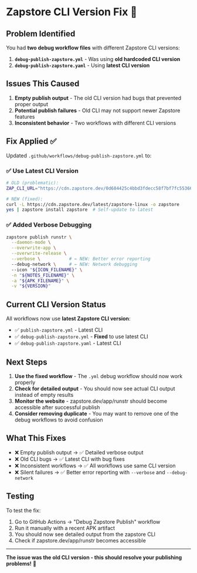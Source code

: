 # Zapstore CLI Version Fix 🔧

## Problem Identified

You had **two debug workflow files** with different Zapstore CLI versions:

1. **`debug-publish-zapstore.yml`** - Was using **old hardcoded CLI version**
2. **`debug-publish-zapstore.yaml`** - Using **latest CLI version**

## Issues This Caused

1. **Empty publish output** - The old CLI version had bugs that prevented proper output
2. **Potential publish failures** - Old CLI may not support newer Zapstore features
3. **Inconsistent behavior** - Two workflows with different CLI versions

## Fix Applied ✅

Updated `.github/workflows/debug-publish-zapstore.yml` to:

### ✅ Use Latest CLI Version
```bash
# OLD (problematic):
ZAP_CLI_URL="https://cdn.zapstore.dev/0d684425c4bbd3fdecc58f7bf7fc55366d71b8ded9d68b3bbfcb3fcca1072325"

# NEW (fixed):
curl -L https://cdn.zapstore.dev/latest/zapstore-linux -o zapstore
yes | zapstore install zapstore  # Self-update to latest
```

### ✅ Added Verbose Debugging
```bash
zapstore publish runstr \
  --daemon-mode \
  --overwrite-app \
  --overwrite-release \
  --verbose \           # ← NEW: Better error reporting
  --debug-network \     # ← NEW: Network debugging
  --icon "${ICON_FILENAME}" \
  -n "${NOTES_FILENAME}" \
  -a "${APK_FILENAME}" \
  -v "${VERSION}"
```

## Current CLI Version Status

All workflows now use **latest Zapstore CLI version**:
- ✅ `publish-zapstore.yml` - Latest CLI
- ✅ `debug-publish-zapstore.yml` - **Fixed** to use latest CLI  
- ✅ `debug-publish-zapstore.yaml` - Latest CLI

## Next Steps

1. **Use the fixed workflow** - The `.yml` debug workflow should now work properly
2. **Check for detailed output** - You should now see actual CLI output instead of empty results
3. **Monitor the website** - zapstore.dev/app/runstr should become accessible after successful publish
4. **Consider removing duplicate** - You may want to remove one of the debug workflows to avoid confusion

## What This Fixes

- ❌ Empty publish output → ✅ Detailed verbose output
- ❌ Old CLI bugs → ✅ Latest CLI with bug fixes
- ❌ Inconsistent workflows → ✅ All workflows use same CLI version
- ❌ Silent failures → ✅ Better error reporting with `--verbose` and `--debug-network`

## Testing

To test the fix:
1. Go to GitHub Actions → "Debug Zapstore Publish" workflow
2. Run it manually with a recent APK artifact
3. You should now see detailed output from the zapstore CLI
4. Check if zapstore.dev/app/runstr becomes accessible

---

**The issue was the old CLI version - this should resolve your publishing problems!** 🎯 